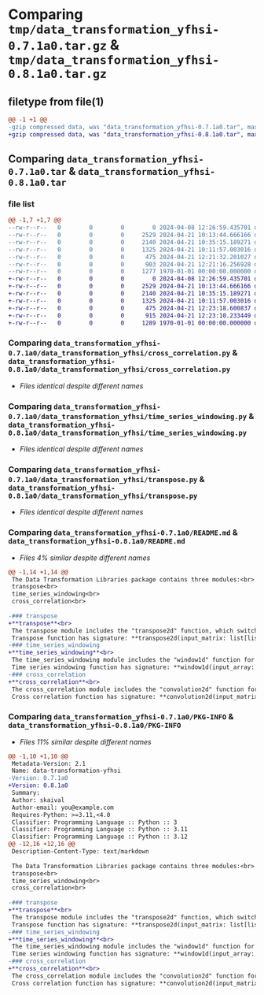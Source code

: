 # Comparing `tmp/data_transformation_yfhsi-0.7.1a0.tar.gz` & `tmp/data_transformation_yfhsi-0.8.1a0.tar.gz`

## filetype from file(1)

```diff
@@ -1 +1 @@
-gzip compressed data, was "data_transformation_yfhsi-0.7.1a0.tar", max compression
+gzip compressed data, was "data_transformation_yfhsi-0.8.1a0.tar", max compression
```

## Comparing `data_transformation_yfhsi-0.7.1a0.tar` & `data_transformation_yfhsi-0.8.1a0.tar`

### file list

```diff
@@ -1,7 +1,7 @@
--rw-r--r--   0        0        0        0 2024-04-08 12:26:59.435701 data_transformation_yfhsi-0.7.1a0/data_transformation_yfhsi/__init__.py
--rw-r--r--   0        0        0     2529 2024-04-21 10:13:44.666166 data_transformation_yfhsi-0.7.1a0/data_transformation_yfhsi/cross_correlation.py
--rw-r--r--   0        0        0     2140 2024-04-21 10:35:15.189271 data_transformation_yfhsi-0.7.1a0/data_transformation_yfhsi/time_series_windowing.py
--rw-r--r--   0        0        0     1325 2024-04-21 10:11:57.003016 data_transformation_yfhsi-0.7.1a0/data_transformation_yfhsi/transpose.py
--rw-r--r--   0        0        0      475 2024-04-21 12:21:32.201027 data_transformation_yfhsi-0.7.1a0/pyproject.toml
--rw-r--r--   0        0        0      903 2024-04-21 12:21:16.256928 data_transformation_yfhsi-0.7.1a0/README.md
--rw-r--r--   0        0        0     1277 1970-01-01 00:00:00.000000 data_transformation_yfhsi-0.7.1a0/PKG-INFO
+-rw-r--r--   0        0        0        0 2024-04-08 12:26:59.435701 data_transformation_yfhsi-0.8.1a0/data_transformation_yfhsi/__init__.py
+-rw-r--r--   0        0        0     2529 2024-04-21 10:13:44.666166 data_transformation_yfhsi-0.8.1a0/data_transformation_yfhsi/cross_correlation.py
+-rw-r--r--   0        0        0     2140 2024-04-21 10:35:15.189271 data_transformation_yfhsi-0.8.1a0/data_transformation_yfhsi/time_series_windowing.py
+-rw-r--r--   0        0        0     1325 2024-04-21 10:11:57.003016 data_transformation_yfhsi-0.8.1a0/data_transformation_yfhsi/transpose.py
+-rw-r--r--   0        0        0      475 2024-04-21 12:23:18.600837 data_transformation_yfhsi-0.8.1a0/pyproject.toml
+-rw-r--r--   0        0        0      915 2024-04-21 12:23:10.233449 data_transformation_yfhsi-0.8.1a0/README.md
+-rw-r--r--   0        0        0     1289 1970-01-01 00:00:00.000000 data_transformation_yfhsi-0.8.1a0/PKG-INFO
```

### Comparing `data_transformation_yfhsi-0.7.1a0/data_transformation_yfhsi/cross_correlation.py` & `data_transformation_yfhsi-0.8.1a0/data_transformation_yfhsi/cross_correlation.py`

 * *Files identical despite different names*

### Comparing `data_transformation_yfhsi-0.7.1a0/data_transformation_yfhsi/time_series_windowing.py` & `data_transformation_yfhsi-0.8.1a0/data_transformation_yfhsi/time_series_windowing.py`

 * *Files identical despite different names*

### Comparing `data_transformation_yfhsi-0.7.1a0/data_transformation_yfhsi/transpose.py` & `data_transformation_yfhsi-0.8.1a0/data_transformation_yfhsi/transpose.py`

 * *Files identical despite different names*

### Comparing `data_transformation_yfhsi-0.7.1a0/README.md` & `data_transformation_yfhsi-0.8.1a0/README.md`

 * *Files 4% similar despite different names*

```diff
@@ -1,14 +1,14 @@
 The Data Transformation Libraries package contains three modules:<br>
 transpose<br>
 time_series_windowing<br>
 cross_correlation<br>
 
-### transpose
+**transpose**<br>
 The transpose module includes the "transpose2d" function, which switches the axes of a 2D tensor.<br>
 Transpose function has signature: **transpose2d(input_matrix: list[list[float]]) -> list**<br>
-### time_series_windowing
+**time_series_windowing**<br>
 The time_series_windowing module includes the "window1d" function for time series windowing.<br>
 Time series windowing function has signature: **window1d(input_array: list | np.ndarray, size: int, shift: int = 1, stride: int = 1) -> list[list | np.ndarray]**<br>
-### cross_correlation
+**cross_correlation**<br>
 The cross_correlation module includes the "convolution2d" function for cross-correlation.<br>
 Cross correlation function has signature: **convolution2d(input_matrix: np.ndarray, kernel: np.ndarray, stride : int = 1) -> np.ndarray**<br>
```

### Comparing `data_transformation_yfhsi-0.7.1a0/PKG-INFO` & `data_transformation_yfhsi-0.8.1a0/PKG-INFO`

 * *Files 11% similar despite different names*

```diff
@@ -1,10 +1,10 @@
 Metadata-Version: 2.1
 Name: data-transformation-yfhsi
-Version: 0.7.1a0
+Version: 0.8.1a0
 Summary: 
 Author: skaival
 Author-email: you@example.com
 Requires-Python: >=3.11,<4.0
 Classifier: Programming Language :: Python :: 3
 Classifier: Programming Language :: Python :: 3.11
 Classifier: Programming Language :: Python :: 3.12
@@ -12,16 +12,16 @@
 Description-Content-Type: text/markdown
 
 The Data Transformation Libraries package contains three modules:<br>
 transpose<br>
 time_series_windowing<br>
 cross_correlation<br>
 
-### transpose
+**transpose**<br>
 The transpose module includes the "transpose2d" function, which switches the axes of a 2D tensor.<br>
 Transpose function has signature: **transpose2d(input_matrix: list[list[float]]) -> list**<br>
-### time_series_windowing
+**time_series_windowing**<br>
 The time_series_windowing module includes the "window1d" function for time series windowing.<br>
 Time series windowing function has signature: **window1d(input_array: list | np.ndarray, size: int, shift: int = 1, stride: int = 1) -> list[list | np.ndarray]**<br>
-### cross_correlation
+**cross_correlation**<br>
 The cross_correlation module includes the "convolution2d" function for cross-correlation.<br>
 Cross correlation function has signature: **convolution2d(input_matrix: np.ndarray, kernel: np.ndarray, stride : int = 1) -> np.ndarray**<br>
```

